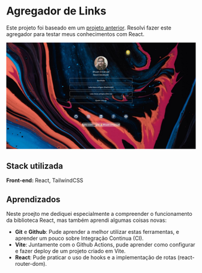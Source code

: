 # Agregador de Links

Este projeto foi baseado em um [projeto anterior](https://github.com/rhnrod/my-own-links).
Resolvi fazer este agregador para testar meus conhecimentos com React.

<img src='src/assets/link-in-bio__PRINT.jpg'>


## Stack utilizada

**Front-end:** React, TailwindCSS

## Aprendizados

Neste proejto me dediquei especialmente a compreender o funcionamento da biblioteca React, mas também aprendi algumas coisas novas:
* **Git** e **Github**: Pude aprender a melhor utilizar estas ferramentas, e aprender um pouco sobre Integração Continua (CI).
* **Vite**: Juntamente com o Github Actions, pude aprender como configurar e fazer deploy de um projeto criado em Vite.
* **React**: Pude praticar o uso de hooks e a implementação de rotas (react-router-dom).
